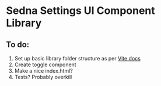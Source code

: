 # Sedna Settings UI Component Library

## To do:

1. Set up basic library folder structure as per [Vite docs](https://vite.dev/guide/build.html#library-mode)
2. Create toggle component
3. Make a nice index.html?
4. Tests? Probably overkill
